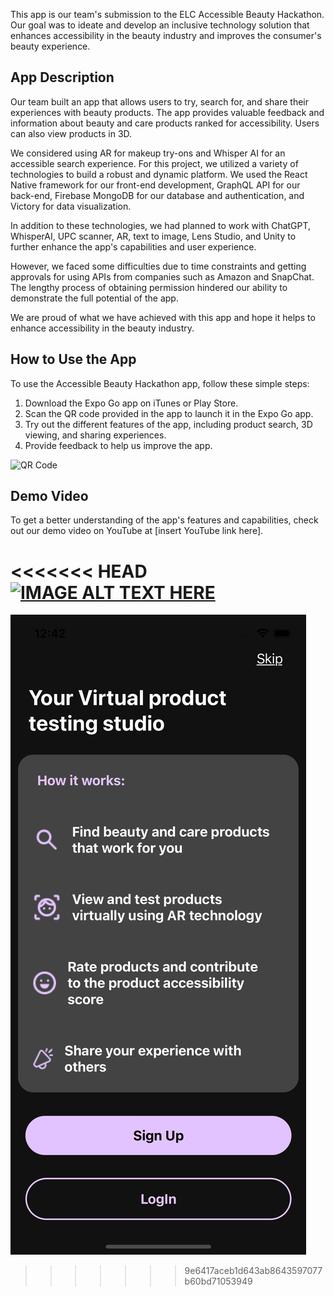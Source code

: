 This app is our team's submission to the ELC Accessible Beauty Hackathon. Our goal was to ideate and develop an inclusive technology solution that enhances accessibility in the beauty industry and improves the consumer's beauty experience.

## App Description

Our team built an app that allows users to try, search for, and share their experiences with beauty products. The app provides valuable feedback and information about beauty and care products ranked for accessibility. Users can also view products in 3D.

We considered using AR for makeup try-ons and Whisper AI for an accessible search experience. For this project, we utilized a variety of technologies to build a robust and dynamic platform. We used the React Native framework for our front-end development, GraphQL API for our back-end, Firebase MongoDB for our database and authentication, and Victory for data visualization.

In addition to these technologies, we had planned to work with ChatGPT, WhisperAI, UPC scanner, AR, text to image, Lens Studio, and Unity to further enhance the app's capabilities and user experience.

However, we faced some difficulties due to time constraints and getting approvals for using APIs from companies such as Amazon and SnapChat. The lengthy process of obtaining permission hindered our ability to demonstrate the full potential of the app.

We are proud of what we have achieved with this app and hope it helps to enhance accessibility in the beauty industry.

## How to Use the App

To use the Accessible Beauty Hackathon app, follow these simple steps:

1. Download the Expo Go app on iTunes or Play Store.
2. Scan the QR code provided in the app to launch it in the Expo Go app.
3. Try out the different features of the app, including product search, 3D viewing, and sharing experiences.
4. Provide feedback to help us improve the app.

![QR Code](https://cdn.discordapp.com/attachments/1066645398220980276/1086698090674782400/Screenshot_2023-03-18_at_1.10.03_PM.png)


## Demo Video

To get a better understanding of the app's features and capabilities, check out our demo video on YouTube at [insert YouTube link here].


<<<<<<< HEAD
[![IMAGE ALT TEXT HERE](./assets/images/simulator_screenshot_7DBC1025-DBF6-41A3-8387-9EC58BC8BC69.png)](https://drive.google.com/file/d/1xOVtf8VzF7qrC4IozUrDA_yKkQc1XG88/view)
=======
[![IMAGE ALT TEXT HERE](./client/assets/images/simulator_screenshot_7DBC1025-DBF6-41A3-8387-9EC58BC8BC69.png)](https://drive.google.com/file/d/1xOVtf8VzF7qrC4IozUrDA_yKkQc1XG88/view)
>>>>>>> 9e6417aceb1d643ab8643597077b60bd71053949


